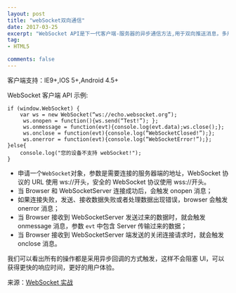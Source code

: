 ```yaml
---
layout: post
title: "webSocket双向通信"
date: 2017-03-25
excerpt: "WebSocket API是下一代客户端-服务器的异步通信方法,用于双向推送消息，多用于实时性要求很高（秒级）的场合，如在实时聊天（在浏览器内）、直播平台等"
tag:
- HTML5

comments: false
---
```


客户端支持：IE9+,IOS 5+,Android 4.5+

WebSocket 客户端 API 示例:

	if (window.WebSocket) {
		var ws = new WebSocket(“ws://echo.websocket.org”); 
		 ws.onopen = function(){ws.send(“Test!”); }; 
		 ws.onmessage = function(evt){console.log(evt.data);ws.close();}; 
		 ws.onclose = function(evt){console.log(“WebSocketClosed!”);}; 
		 ws.onerror = function(evt){console.log(“WebSocketError!”);};
	}else{
		console.log("您的设备不支持 webSocket!");
	}



- 申请一个`WebSocket`对象，参数是需要连接的服务器端的地址，WebSocket 协议的 URL 使用 ws://开头，安全的 WebSocket 协议使用 wss://开头。
- 当 Browser 和 WebSocketServer 连接成功后，会触发 onopen 消息；
- 如果连接失败，发送、接收数据失败或者处理数据出现错误，browser 会触发 onerror 消息；
- 当 Browser 接收到 WebSocketServer 发送过来的数据时，就会触发 onmessage 消息，参数 `evt` 中包含 Server 传输过来的数据；
- 当 Browser 接收到 WebSocketServer 端发送的关闭连接请求时，就会触发 onclose 消息。
 
 
我们可以看出所有的操作都是采用异步回调的方式触发，这样不会阻塞 UI，可以获得更快的响应时间，更好的用户体验。

来源：<a href = "http://www.ibm.com/developerworks/cn/java/j-lo-WebSocket/" target = "_blank">WebSocket 实战</a>